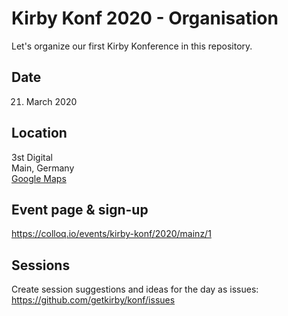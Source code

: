 # Kirby Konf 2020 - Organisation

Let's organize our first Kirby Konference in this repository. 

## Date 
21. March 2020

## Location
3st Digital  
Main, Germany  
[Google Maps](https://www.google.com/maps/place/3st+digital+GmbH/@50.014884,8.262088,15z/data=!4m2!3m1!1s0x0:0xb4439e0a74d0c633?sa=X&ved=2ahUKEwi4rfbllcHlAhVdURUIHR5cAWcQ_BIwCnoECAoQCA)

## Event page & sign-up
https://colloq.io/events/kirby-konf/2020/mainz/1

## Sessions
Create session suggestions and ideas for the day as issues:   
https://github.com/getkirby/konf/issues
